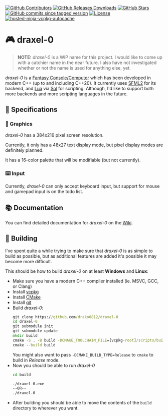 [![GitHub Contributors](https://img.shields.io/github/contributors/drako0812/draxel-0)](https://github.com/drako0812/draxel-0/contributors)
[![GitHub Releases Downloads](https://img.shields.io/github/downloads/drako0812/draxel-0/total)](https://github.com/drako0812/draxel-0/releases)
[![GitHub Stars](https://img.shields.io/github/stars/drako0812/draxel-0)](https://github.com/drako0812/draxel-0/stargazers)
[![GitHub commits since tagged version](https://img.shields.io/github/commits-since/drako0812/draxel-0/0.1.0-pre-alpha/master?include_prereleases)](https://github.com/drako0812/draxel-0/commits/master)
[![License](https://img.shields.io/github/license/drako0812/draxel-0)](LICENSE)
[![hosted-ninja-vcpkg-autocache](https://github.com/drako0812/draxel-0/actions/workflows/hosted-ninja-vcpkg.yml/badge.svg)](https://github.com/drako0812/draxel-0/actions/workflows/hosted-ninja-vcpkg.yml)

# :video_game: draxel-0

> **NOTE:** *draxel-0* is a WIP name for this project. I would like to come up with a catchier name in the near future. I also have not investigated
> whether or not the name is used for anything else, yet.

*draxel-0* is a [Fantasy Console/Computer](https://en.wikipedia.org/wiki/Fantasy_video_game_console) which has been developed in modern C++ (up to and including C++20). It currently uses [SFML2](https://github.com/SFML/SFML) for its backend, and [Lua](https://lua.org) via [Sol](https://sol2.rtfd.io) for scripting. Although, I'd like to support both more backends and more scripting languages in the future.

## :memo: Specifications

### :art: Graphics

*draxel-0* has a 384x216 pixel screen resolution.

Currently, it only has a 48x27 text display mode, but pixel display modes are definitely planned.

It has a 16-color palette that will be modifiable (but not currently).

### :keyboard: Input

Currently, *draxel-0* can only accept keyboard input, but support for mouse and gamepad input is on the todo list.

## :books: Documentation

You can find detailed documentation for *draxel-0* on the [Wiki](https://github.com/drako0812/draxel-0/wiki).

## :hammer: Building

I've spent quite a while trying to make sure that *draxel-0* is as simple to build as possible, but as additional features are added it's possible it may become more difficult.

This should be how to build *draxel-0* on at least **Windows** and **Linux**:

- Make sure you have a modern C++ compiler installed (ie. MSVC, GCC, or Clang)
- Install [vcpkg](https://github.com/Microsoft/vcpkg)
- Install [CMake](https://cmake.org)
- Install [git](https://git-scm.com)
- Build *draxel-0*:
  ```bat
  git clone https://github.com/drako0812/draxel-0
  cd draxel-0
  git submodule init
  git submodule update
  mkdir build
  cmake -S . -B build -DCMAKE_TOOLCHAIN_FILE=[vcpkg-root]/scripts/buildsystems/vcpkg.cmake
  cmake --build build
  ```
  You might also want to pass `-DCMAKE_BUILD_TYPE=Release` to `cmake` to build in *Release* mode.
- Now you should be able to run *draxel-0*
  ```bat
  cd build

  ./draxel-0.exe
  --OR--
  ./draxel-0
  ```
- After building you should be able to move the contents of the `build` directory to wherever you want.
